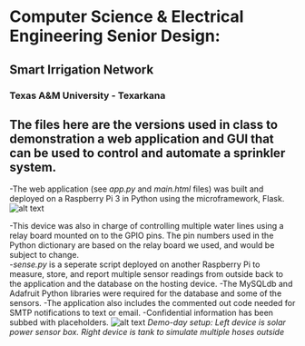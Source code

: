 # Computer Science & Electrical Engineering Senior Design: 
## Smart Irrigation Network
### Texas A&M University - Texarkana
The files here are the versions used in class to demonstration a web application and GUI that can be used to control and automate a sprinkler system. 
---
-The web application (see *app.py* and *main.html* files) was built and deployed on a Raspberry Pi 3 in Python using the microframework, Flask. 
![alt text](https://github.com/Zimblic/Smart-Irrigation-Network/raw/master/src/common/images/webapp.png "Web App")

-This device was also in charge of controlling multiple water lines using a relay board mounted on to the GPIO pins. 
The pin numbers used in the Python dictionary are based on the relay board we used, and would be subject to change.  
-*sense.py* is a seperate script deployed on another Raspberry Pi to measure, store, and report multiple sensor readings from outside back to the application and the database on the hosting device.
-The MySQLdb and Adafruit Python libraries were required for the database and some of the sensors.
-The application also includes the commented out code needed for SMTP notifications to text or email.
-Confidential information has been subbed with placeholders.
![alt text](https://github.com/Zimblic/Smart-Irrigation-Network/raw/master/src/common/images/demo.jpg "Demo Setup")
*Demo-day setup: Left device is solar power sensor box. Right device is tank to simulate multiple hoses outside*
